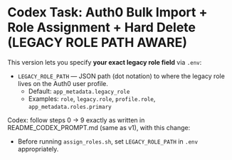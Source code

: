 # Codex Task: Auth0 Bulk Import + Role Assignment + Hard Delete (LEGACY ROLE PATH AWARE)

This version lets you specify **your exact legacy role field** via `.env`:
- `LEGACY_ROLE_PATH` — JSON path (dot notation) to where the legacy role lives on the Auth0 user profile.
  - Default: `app_metadata.legacy_role`
  - Examples: `role`, `legacy.role`, `profile.role`, `app_metadata.roles.primary`

Codex: follow steps 0 → 9 exactly as written in README_CODEX_PROMPT.md (same as v1), with this change:
- Before running `assign_roles.sh`, set `LEGACY_ROLE_PATH` in `.env` appropriately.
